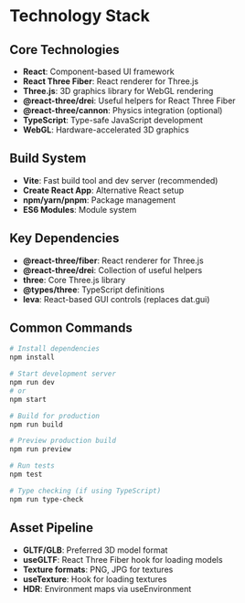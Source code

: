 # Technology Stack

## Core Technologies
- **React**: Component-based UI framework
- **React Three Fiber**: React renderer for Three.js
- **Three.js**: 3D graphics library for WebGL rendering
- **@react-three/drei**: Useful helpers for React Three Fiber
- **@react-three/cannon**: Physics integration (optional)
- **TypeScript**: Type-safe JavaScript development
- **WebGL**: Hardware-accelerated 3D graphics

## Build System
- **Vite**: Fast build tool and dev server (recommended)
- **Create React App**: Alternative React setup
- **npm/yarn/pnpm**: Package management
- **ES6 Modules**: Module system

## Key Dependencies
- **@react-three/fiber**: React renderer for Three.js
- **@react-three/drei**: Collection of useful helpers
- **three**: Core Three.js library
- **@types/three**: TypeScript definitions
- **leva**: React-based GUI controls (replaces dat.gui)

## Common Commands
```bash
# Install dependencies
npm install

# Start development server
npm run dev
# or
npm start

# Build for production
npm run build

# Preview production build
npm run preview

# Run tests
npm test

# Type checking (if using TypeScript)
npm run type-check
```

## Asset Pipeline
- **GLTF/GLB**: Preferred 3D model format
- **useGLTF**: React Three Fiber hook for loading models
- **Texture formats**: PNG, JPG for textures
- **useTexture**: Hook for loading textures
- **HDR**: Environment maps via useEnvironment